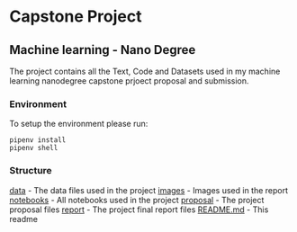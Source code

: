 # Capstone Project
## Machine learning - Nano Degree

The project contains all the Text, Code and Datasets used in my machine learning nanodegree capstone prjoect proposal and submission.

### Environment
To setup the environment please run:
```
pipenv install
pipenv shell
```
### Structure
[data](data/) - The data files used in the project
[images](images/) - Images used in the report
[notebooks](notebooks/) - All notebooks used in the project
[proposal](proposal/) - The project proposal files
[report](report/) - The project final report files
[README.md](README.md) - This readme
